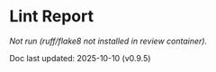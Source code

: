# Lint Report

_Not run (ruff/flake8 not installed in review container)._ 

Doc last updated: 2025-10-10 (v0.9.5)
